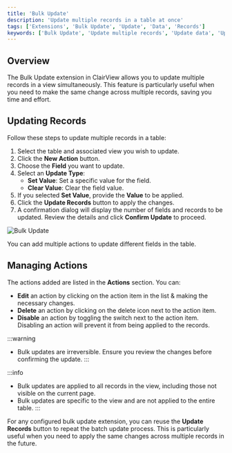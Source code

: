 ```yaml
---
title: 'Bulk Update'
description: 'Update multiple records in a table at once'
tags: ['Extensions', 'Bulk Update', 'Update', 'Data', 'Records']
keywords: ['Bulk Update', 'Update multiple records', 'Update data', 'Update records']
---
```


## Overview
The Bulk Update extension in ClairView allows you to update multiple records in a view simultaneously. This feature is particularly useful when you need to make the same change across multiple records, saving you time and effort.

## Updating Records
Follow these steps to update multiple records in a table:
1. Select the table and associated view you wish to update.
2. Click the **New Action** button.
3. Choose the **Field** you want to update.
4. Select an **Update Type**:
   - **Set Value**: Set a specific value for the field.
   - **Clear Value**: Clear the field value.
5. If you selected **Set Value**, provide the **Value** to be applied.
6. Click the **Update Records** button to apply the changes.
7. A confirmation dialog will display the number of fields and records to be updated. Review the details and click **Confirm Update** to proceed.

![Bulk Update](/img/v2/extensions/bulk-update.png)

You can add multiple actions to update different fields in the table. 

## Managing Actions
The actions added are listed in the **Actions** section. You can:
- **Edit** an action by clicking on the action item in the list & making the necessary changes.
- **Delete** an action by clicking on the delete icon next to the action item.
- **Disable** an action by toggling the switch next to the action item. Disabling an action will prevent it from being applied to the records.

:::warning
- Bulk updates are irreversible. Ensure you review the changes before confirming the update.
:::

:::info
- Bulk updates are applied to all records in the view, including those not visible on the current page.
- Bulk updates are specific to the view and are not applied to the entire table.
:::

For any configured bulk update extension, you can reuse the **Update Records** button to repeat the batch update process. This is particularly useful when you need to apply the same changes across multiple records in the future.